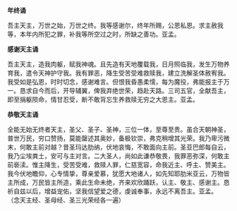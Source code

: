 **年终诵**

吾主天主，万世之始，万世之终。我等感谢尔，终年所赐，公恩私恩。求主赦我等，本年内所犯之罪，补我等所空过之时，所缺之善功。亚孟。

**感谢天主诵**

吾主天主，造我肉躯，赋我神魂。且先造有天地覆载我，日月照临我，发生万物养育我，遣令天神护守我。我有罪恶，降生受苦受难救赎我，建立洗解圣体赦宥我。我受如是弘恩，时时切念，感谢难言。但恨我昏愚柔懦，每为魔役，弗能报主于万一。恳求自今而后，开导辅翼，俾我弃绝世荣，趋赴天路。三司五官，全献吾主，即至捐躯陨命，情甘忍受，断不敢背忘生养救赎无穷之大恩主。亚孟。

**恭敬天主诵**

全能无始无终者天主，圣父、圣子、圣神，三位一体，至尊至贵。虽合天朝神圣，普世万民，穷口赞扬，莫能罄述其奥妙，备极钦崇，弗克稍增其光荣。我乃卑污微末，何敢主前对越？昔圣玛达肋纳，伏地哀悔，不敢面向主前。圣亚巴郎每自云，我乃尘埃粪土，安可与主对言。二大圣人，尚如此谦恭敬畏，我罪恶弥深，何敢主前亵渎。惟主降生，受苦受难，救赎人罪，仁慈宽容，命我近主、呼主、赞美主。我今伏地瞻仰，心专情挚，尊亲爱慕，犹愿大地诸人，如先知耶肋米亚云，万物皆主所成，万民皆主所造，乘此生命未绝，齐来欢欣踊跃，认主、敬主、感谢主。恳祈自兹以后，增益宠佑，坚我信望爱之德，虔诚奉事，永远不离吾主。亚孟。  
（念天主经、圣母经、圣三光荣经各一遍）